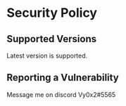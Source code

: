 # Security Policy

## Supported Versions

Latest version is supported.

## Reporting a Vulnerability

Message me on discord Vy0x2#5565
